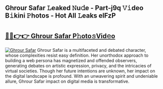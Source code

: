 ## Ghrour Safar 𝙻eaked 𝙽u𝚍e - Part-j9q 𝚅𝚒deo B𝚒kini 𝙿hotos - Hot All 𝙻eaks elFzP

# <h2><a href="http://ld3lewl.urlbe.top/?page=Ghrour+Safar">🔗🔗👉👉 Ghrour Safar P𝚑oto𝚜Vid𝚎o</a></h2>

[![Ghrour Safar](https://i.imgur.com/eBuTRDB.gif)](http://ld3lewl.urlbe.top/?page=Ghrour+Safar)
Ghrour Safar is a multifaceted and debated character, whose complexities resist easy definition. Her unorthodox approach to building a web persona has magnetized and offended observers, generating debates on artistic expression, privacy, and the intricacies of virtual societies. Though her future intentions are unknown, her impact on the digital landscape is profound. With an unwavering spirit and undeniable allure, Ghrour Safar impact on digital media is transformative.
